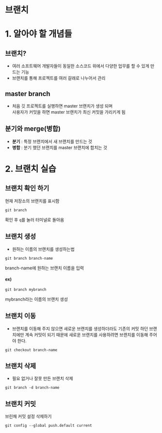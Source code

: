 # 브랜치

# 1. 알아야 할 개념들

## 브랜치?

- 여러 소프트웨어 개발자들이 동일한 소스코드 위에서 다양한 업무를 할 수 있게 만드는 기능
- 브랜치를 통해 프로젝트를 여러 갈래로 나누어서 관리

## master branch

- 처음 깃 프로젝트를 실행하면 master 브랜치가 생성 되며  
  사용자가 커밋을 하면 master 브랜치가 최신 커밋을 가리키게 됨

## 분기와 merge(병합)

- **분기** : 특정 브랜치에서 새 브랜치를 만드는 것
- **병합** : 분기 했던 브랜치를 master 브랜치에 합치는 것

# 2. 브랜치 실습

## 브랜치 확인 하기

현재 저장소의 브랜치를 표시함

```
git branch
```

확인 후 `q`를 눌러 터미널로 돌아옴

## 브랜치 생성

- 원하는 이름의 브랜치를 생성하는법

```
git branch branch-name
```

branch-name에 원하는 브랜치 이름을 입력

#### ex)

```
git branch mybranch
```

mybranch라는 이름의 브랜치 생성

## 브랜치 이동

- 브랜치를 이동해 주지 않으면 새로운 브랜치를 생성하더라도 기존의 커밋 하던 브랜치에만 계속 커밋이 되기 때문에 새로운 브랜치를 사용하려면 브랜치를 이동해 주어야 한다.

```
git checkout branch-name
```

## 브랜치 삭제

- 필요 없거나 잘못 만든 브랜치 삭제

```
git branch -d branch-name
```

## 브랜치 커밋

브린채 커밋 설정 삭제하기

```
git config --global push.default current
```

